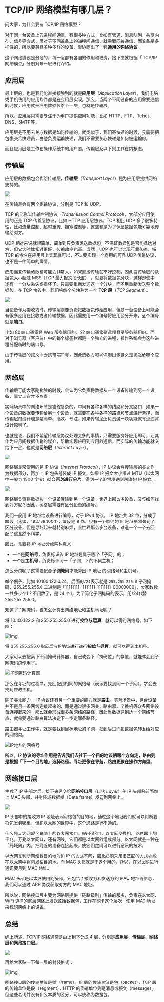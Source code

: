 # TCP/IP 网络模型有哪几层？

问大家，为什么要有 TCP/IP 网络模型？

对于同一台设备上的进程间通信，有很多种方式，比如有管道、消息队列、共享内存、信号等方式，而对于不同设备上的进程间通信，就需要网络通信，而设备是多样性的，所以要兼容多种多样的设备，就协商出了一套**通用的网络协议**。

这个网络协议是分层的，每一层都有各自的作用和职责，接下来就根据「 TCP/IP 网络模型」分别对每一层进行介绍。

## 应用层

最上层的，也是我们能直接接触到的就是**应用层**（_Application Layer_），我们电脑或手机使用的应用软件都是在应用层实现。那么，当两个不同设备的应用需要通信的时候，应用就把应用数据传给下一层，也就是传输层。

所以，应用层只需要专注于为用户提供应用功能，比如 HTTP、FTP、Telnet、DNS、SMTP等。

应用层是不用去关心数据是如何传输的，就类似于，我们寄快递的时候，只需要把包裹交给快递员，由他负责运输快递，我们不需要关心快递是如何被运输的。

而且应用层是工作在操作系统中的用户态，传输层及以下则工作在内核态。

## 传输层

应用层的数据包会传给传输层，**传输层**（_Transport Layer_）是为应用层提供网络支持的。

![](https://cdn.xiaolincoding.com/gh/xiaolincoder/ImageHost4@main/%E7%BD%91%E7%BB%9C/https/%E5%BA%94%E7%94%A8%E5%B1%82.png)

在传输层会有两个传输协议，分别是 TCP 和 UDP。

TCP 的全称叫传输控制协议（_Transmission Control Protocol_），大部分应用使用的正是 TCP 传输层协议，比如 HTTP 应用层协议。TCP 相比 UDP 多了很多特性，比如流量控制、超时重传、拥塞控制等，这些都是为了保证数据包能可靠地传输给对方。

UDP 相对来说就很简单，简单到只负责发送数据包，不保证数据包是否能抵达对方，但它实时性相对更好，传输效率也高。当然，UDP 也可以实现可靠传输，把 TCP 的特性在应用层上实现就可以，不过要实现一个商用的可靠 UDP 传输协议，也不是一件简单的事情。

应用需要传输的数据可能会非常大，如果直接传输就不好控制，因此当传输层的数据包大小超过 MSS（TCP 最大报文段长度） ，就要将数据包分块，这样即使中途有一个分块丢失或损坏了，只需要重新发送这一个分块，而不用重新发送整个数据包。在 TCP 协议中，我们把每个分块称为一个 **TCP 段**（_TCP Segment_）。

![](https://cdn.xiaolincoding.com/gh/xiaolincoder/ImageHost4@main/%E7%BD%91%E7%BB%9C/https/TCP%E6%AE%B5.png)

当设备作为接收方时，传输层则要负责把数据包传给应用，但是一台设备上可能会有很多应用在接收或者传输数据，因此需要用一个编号将应用区分开来，这个编号就是**端口**。

比如 80 端口通常是 Web 服务器用的，22 端口通常是远程登录服务器用的。而对于浏览器（客户端）中的每个标签栏都是一个独立的进程，操作系统会为这些进程分配临时的端口号。

由于传输层的报文中会携带端口号，因此接收方可以识别出该报文是发送给哪个应用。

## 网络层

传输层可能大家刚接触的时候，会认为它负责将数据从一个设备传输到另一个设备，事实上它并不负责。

实际场景中的网络环节是错综复杂的，中间有各种各样的线路和分叉路口，如果一个设备的数据要传输给另一个设备，就需要在各种各样的路径和节点进行选择，而传输层的设计理念是简单、高效、专注，如果传输层还负责这一块功能就有点违背设计原则了。

也就是说，我们不希望传输层协议处理太多的事情，只需要服务好应用即可，让其作为应用间数据传输的媒介，帮助实现应用到应用的通信，而实际的传输功能就交给下一层，也就是**网络层**（_Internet Layer_）。

![](https://cdn.xiaolincoding.com/gh/xiaolincoder/ImageHost4@main/%E7%BD%91%E7%BB%9C/https/%E7%BD%91%E7%BB%9C%E5%B1%82.png)

网络层最常使用的是 IP 协议（_Internet Protocol_），IP 协议会将传输层的报文作为数据部分，再加上 IP 包头组装成 IP 报文，如果 IP 报文大小超过 MTU（以太网中一般为 1500 字节）就会**再次进行分片**，得到一个即将发送到网络的 IP 报文。

![](https://cdn.xiaolincoding.com/gh/xiaolincoder/ImageHost/%E8%AE%A1%E7%AE%97%E6%9C%BA%E7%BD%91%E7%BB%9C/%E9%94%AE%E5%85%A5%E7%BD%91%E5%9D%80%E8%BF%87%E7%A8%8B/12.jpg)

网络层负责将数据从一个设备传输到另一个设备，世界上那么多设备，又该如何找到对方呢？因此，网络层需要有区分设备的编号。

我们一般用 IP 地址给设备进行编号，对于 IPv4 协议， IP 地址共 32 位，分成了四段（比如，192.168.100.1），每段是 8 位。只有一个单纯的 IP 地址虽然做到了区分设备，但是寻址起来就特别麻烦，全世界那么多台设备，难道一个一个去匹配？这显然不科学。

因此，需要将 IP 地址分成两种意义：

-   一个是**网络号**，负责标识该 IP 地址是属于哪个「子网」的；
-   一个是**主机号**，负责标识同一「子网」下的不同主机；

怎么分的呢？这需要配合**子网掩码**才能算出 IP 地址 的网络号和主机号。

举个例子，比如 10.100.122.0/24，后面的`/24`表示就是 `255.255.255.0` 子网掩码，255.255.255.0 二进制是「11111111-11111111-11111111-00000000」，大家数数一共多少个1？不用数了，是 24 个1，为了简化子网掩码的表示，用/24代替255.255.255.0。

知道了子网掩码，该怎么计算出网络地址和主机地址呢？

将 10.100.122.2 和 255.255.255.0 进行**按位与运算**，就可以得到网络号，如下图：

![img](https://cdn.xiaolincoding.com/gh/xiaolincoder/ImageHost/%E8%AE%A1%E7%AE%97%E6%9C%BA%E7%BD%91%E7%BB%9C/IP/16.jpg)

将 255.255.255.0 取反后与IP地址进行进行**按位与运算**，就可以得到主机号。

大家可以去搜索下子网掩码计算器，自己改变下「掩码位」的数值，就能体会到子网掩码的作用了。

![子网掩码计算器](https://cdn.xiaolincoding.com/gh/xiaolincoder/ImageHost4/%E7%BD%91%E7%BB%9C/%E5%AD%90%E7%BD%91%E6%8E%A9%E7%A0%81%E8%AE%A1%E7%AE%97%E5%99%A8.png)

那么在寻址的过程中，先匹配到相同的网络号（表示要找到同一个子网），才会去找对应的主机。

除了寻址能力， IP 协议还有另一个重要的能力就是**路由**。实际场景中，两台设备并不是用一条网线连接起来的，而是通过很多网关、路由器、交换机等众多网络设备连接起来的，那么就会形成很多条网络的路径，因此当数据包到达一个网络节点，就需要通过路由算法决定下一步走哪条路径。

路由器寻址工作中，就是要找到目标地址的子网，找到后进而把数据包转发给对应的网络内。

![IP地址的网络号](https://cdn.xiaolincoding.com/gh/xiaolincoder/ImageHost/%E8%AE%A1%E7%AE%97%E6%9C%BA%E7%BD%91%E7%BB%9C/IP/17.jpg)

所以，**IP 协议的寻址作用是告诉我们去往下一个目的地该朝哪个方向走，路由则是根据「下一个目的地」选择路径。寻址更像在导航，路由更像在操作方向盘**。

## 网络接口层

生成了 IP 头部之后，接下来要交给**网络接口层**（_Link Layer_）在 IP 头部的前面加上 MAC 头部，并封装成数据帧（Data frame）发送到网络上。

![](https://cdn.xiaolincoding.com/gh/xiaolincoder/ImageHost4@main/%E7%BD%91%E7%BB%9C/https/%E7%BD%91%E7%BB%9C%E6%8E%A5%E5%8F%A3%E5%B1%82.png)

IP 头部中的接收方 IP 地址表示网络包的目的地，通过这个地址我们就可以判断要将包发到哪里，但在以太网的世界中，这个思路是行不通的。

什么是以太网呢？电脑上的以太网接口，Wi-Fi接口，以太网交换机、路由器上的千兆，万兆以太网口，还有网线，它们都是以太网的组成部分。以太网就是一种在「局域网」内，把附近的设备连接起来，使它们之间可以进行通讯的技术。

以太网在判断网络包目的地时和 IP 的方式不同，因此必须采用相匹配的方式才能在以太网中将包发往目的地，而 MAC 头部就是干这个用的，所以，在以太网进行通讯要用到 MAC 地址。

MAC 头部是以太网使用的头部，它包含了接收方和发送方的 MAC 地址等信息，我们可以通过 ARP 协议获取对方的 MAC 地址。

所以说，网络接口层主要为网络层提供「链路级别」传输的服务，负责在以太网、WiFi 这样的底层网络上发送原始数据包，工作在网卡这个层次，使用 MAC 地址来标识网络上的设备。

## 总结

综上所述，TCP/IP 网络通常是由上到下分成 4 层，分别是**应用层，传输层，网络层和网络接口层**。

![](https://cdn.xiaolincoding.com/gh/xiaolincoder/ImageHost4@main/%E7%BD%91%E7%BB%9C/tcpip%E5%8F%82%E8%80%83%E6%A8%A1%E5%9E%8B.drawio.png)

再给大家贴一下每一层的封装格式：

![img](https://cdn.xiaolincoding.com/gh/xiaolincoder/ImageHost3@main/%E6%93%8D%E4%BD%9C%E7%B3%BB%E7%BB%9F/%E6%B5%AE%E7%82%B9/%E5%B0%81%E8%A3%85.png)

网络接口层的传输单位是帧（frame），IP 层的传输单位是包（packet），TCP 层的传输单位是段（segment），HTTP 的传输单位则是消息或报文（message）。但这些名词并没有什么本质的区分，可以统称为数据包。